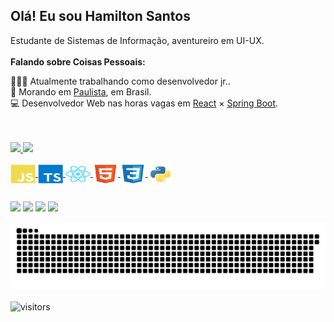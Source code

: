## Olá! Eu sou Hamilton Santos

Estudante de Sistemas de Informação, aventureiro em UI-UX.
<br/><br/>
**Falando sobre Coisas Pessoais:**
<p>
  👨🏽‍💻 Atualmente trabalhando como desenvolvedor jr..<br/>
  💼 Morando em <a href="https://www.google.com/maps/place/Paulista,+PE/">Paulista</a>, em Brasil.<br/>
  💻 Desenvolvedor Web nas horas vagas em <a href="https://pt-br.reactjs.org/">React</a> × <bold><a href="https://spring.io/projects/spring-boot">Spring Boot</a></bold>.<br/>
</p>
<br/><br/>
 <div>
  <a href="https://github.com/CoderHamilton">
  <img height="180em" src="https://github-readme-stats.vercel.app/api?username=coderhamilton&show_icons=true&theme=dark&include_all_commits=true&count_private=true"/>
  <img height="180em" src="https://github-readme-stats.vercel.app/api/top-langs/?username=coderhamilton&layout=compact&langs_count=7&theme=dark"/>
</div>

<div style="display: inline_block"><br>
  <img align="center" alt="Hamilton-Js" height="30" width="40" src="https://raw.githubusercontent.com/devicons/devicon/master/icons/javascript/javascript-plain.svg">
  <img align="center" alt="Hamilton-Ts" height="30" width="40" src="https://raw.githubusercontent.com/devicons/devicon/master/icons/typescript/typescript-plain.svg">
  <img align="center" alt="Hamilton-React" height="30" width="40" src="https://raw.githubusercontent.com/devicons/devicon/master/icons/react/react-original.svg">
  <img align="center" alt="Hamilton-HTML" height="30" width="40" src="https://raw.githubusercontent.com/devicons/devicon/master/icons/html5/html5-original.svg">
  <img align="center" alt="Hamilton-CSS" height="30" width="40" src="https://raw.githubusercontent.com/devicons/devicon/master/icons/css3/css3-original.svg">
  <img align="center" alt="Hamilton-Python" height="30" width="40" src="https://raw.githubusercontent.com/devicons/devicon/master/icons/python/python-original.svg">
</div>
  
  ##
  
<div> 
   <a href="https://instagram.com/coderhamilton" target="_blank"><img src="https://img.shields.io/badge/-Instagram-%23C0C0C0?style=for-the-badge&logo=instagram&logoColor=black" target="_blank"></a>
  <a href = "mailto:hamilton.25.silva@gmail.com"><img src="https://img.shields.io/badge/-Gmail-%23333?style=for-the-badge&logo=gmail&logoColor=white" target="_blank"></a>
   <a href = "mailto:hamilton.25.silva@hotmail.com"><img src="https://img.shields.io/badge/Microsoft_Outlook-0078D4?style=for-the-badge&logo=microsoft-outlook&logoColor=white" target="_blank"></a>
  <a href="https://www.linkedin.com/in/hamilton-dev" target="_blank"><img src="https://img.shields.io/badge/-LinkedIn-%230077B5?style=for-the-badge&logo=linkedin&logoColor=white" target="_blank"></a> 
 
  ![Snake animation](https://github.com/CoderHamilton/CoderHamilton/blob/output/github-contribution-grid-snake.svg)
 
</div>

![visitors](https://visitor-badge.laobi.icu/badge?page_id=CoderHamilton.CoderHamilton)

